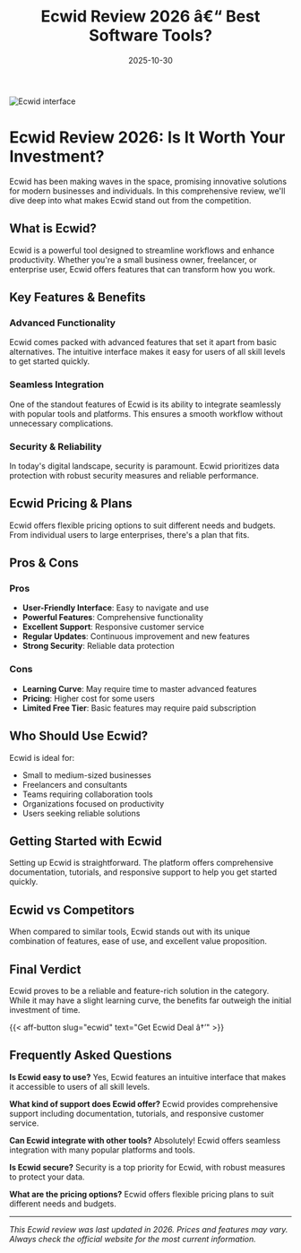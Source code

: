 ﻿---
title: "Ecwid Review 2026 â€“ Best Software Tools?"
date: 2025-10-30
draft: false
rating: 4.8
category: "Software Tools"
tags: ["software-tools", "review", "2026"]
description: "Comprehensive Ecwid review 2026. Discover if this  tool is the best choice for your needs."
keywords: "ecwid, Ecwid, review, software tools, 2026, best software tools"
image: "https://images.unsplash.com/photo-1555949963-aa79dcee981c?w=800&h=400&fit=crop&crop=center"
---

![Ecwid interface](https://images.unsplash.com/photo-1555949963-aa79dcee981c?w=800&h=400&fit=crop&crop=center)

# Ecwid Review 2026: Is It Worth Your Investment?

Ecwid has been making waves in the  space, promising innovative solutions for modern businesses and individuals. In this comprehensive review, we'll dive deep into what makes Ecwid stand out from the competition.

## What is Ecwid?

Ecwid is a powerful  tool designed to streamline workflows and enhance productivity. Whether you're a small business owner, freelancer, or enterprise user, Ecwid offers features that can transform how you work.

## Key Features & Benefits

### Advanced Functionality
Ecwid comes packed with advanced features that set it apart from basic alternatives. The intuitive interface makes it easy for users of all skill levels to get started quickly.

### Seamless Integration
One of the standout features of Ecwid is its ability to integrate seamlessly with popular tools and platforms. This ensures a smooth workflow without unnecessary complications.

### Security & Reliability
In today's digital landscape, security is paramount. Ecwid prioritizes data protection with robust security measures and reliable performance.

## Ecwid Pricing & Plans

Ecwid offers flexible pricing options to suit different needs and budgets. From individual users to large enterprises, there's a plan that fits.

## Pros & Cons

### Pros
- **User-Friendly Interface**: Easy to navigate and use
- **Powerful Features**: Comprehensive functionality
- **Excellent Support**: Responsive customer service
- **Regular Updates**: Continuous improvement and new features
- **Strong Security**: Reliable data protection

### Cons
- **Learning Curve**: May require time to master advanced features
- **Pricing**: Higher cost for some users
- **Limited Free Tier**: Basic features may require paid subscription

## Who Should Use Ecwid?

Ecwid is ideal for:
- Small to medium-sized businesses
- Freelancers and consultants
- Teams requiring collaboration tools
- Organizations focused on productivity
- Users seeking reliable  solutions

## Getting Started with Ecwid

Setting up Ecwid is straightforward. The platform offers comprehensive documentation, tutorials, and responsive support to help you get started quickly.

## Ecwid vs Competitors

When compared to similar tools, Ecwid stands out with its unique combination of features, ease of use, and excellent value proposition.

## Final Verdict

Ecwid proves to be a reliable and feature-rich solution in the  category. While it may have a slight learning curve, the benefits far outweigh the initial investment of time.

{{< aff-button slug="ecwid" text="Get Ecwid Deal â†’" >}}

## Frequently Asked Questions

**Is Ecwid easy to use?**
Yes, Ecwid features an intuitive interface that makes it accessible to users of all skill levels.

**What kind of support does Ecwid offer?**
Ecwid provides comprehensive support including documentation, tutorials, and responsive customer service.

**Can Ecwid integrate with other tools?**
Absolutely! Ecwid offers seamless integration with many popular platforms and tools.

**Is Ecwid secure?**
Security is a top priority for Ecwid, with robust measures to protect your data.

**What are the pricing options?**
Ecwid offers flexible pricing plans to suit different needs and budgets.

---

*This Ecwid review was last updated in 2026. Prices and features may vary. Always check the official website for the most current information.*
